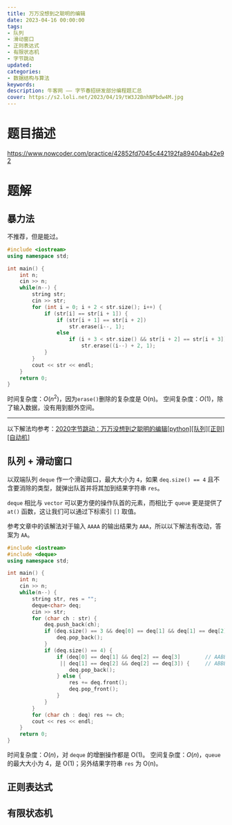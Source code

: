 ```yaml
---
title: 万万没想到之聪明的编辑
date: 2023-04-16 00:00:00
tags:
- 队列
- 滑动窗口
- 正则表达式
- 有限状态机
- 字节跳动
updated:
categories:
- 数据结构与算法
keywords:
description: 牛客网 —— 字节春招研发部分编程题汇总
cover: https://s2.loli.net/2023/04/19/tW3J2BnhNPbdw4M.jpg
---
```


# 题目描述
https://www.nowcoder.com/practice/42852fd7045c442192fa89404ab42e92

# 题解

## 暴力法
不推荐，但是能过。
```C++
#include <iostream>
using namespace std;

int main() {
    int n;
    cin >> n;
    while(n--) {
        string str;
        cin >> str;
        for (int i = 0; i + 2 < str.size(); i++) {
            if (str[i] == str[i + 1]) {
                if (str[i + 1] == str[i + 2])
                    str.erase(i--, 1);
                else
                    if (i + 3 < str.size() && str[i + 2] == str[i + 3]) 
                        str.erase((i--) + 2, 1);
            }
        }
        cout << str << endl;
    }
    return 0;
}
```
时间复杂度：$O(n^2)$，因为`erase()`删除的复杂度是 O(n)。
空间复杂度：$O(1)$，除了输入数据，没有用到额外空间。

---
以下解法均参考：[2020字节跳动：万万没想到之聪明的编辑[python][队列][正则][自动机]](https://blog.nowcoder.net/n/79cc3db470e64a0a8d8985f7aa153ac2?f=comment)


## 队列 + 滑动窗口

以双端队列 `deque` 作一个滑动窗口，最大大小为 `4`，如果 `deq.size() == 4` 且不含要消除的类型，就弹出队首并将其加到结果字符串 `res`。

`deque` 相比与 `vector` 可以更方便的操作队首的元素，而相比于 `queue` 更是提供了 `at()` 函数，这让我们可以通过下标索引 `[]` 取值。

参考文章中的该解法对于输入 `AAAA` 的输出结果为 `AAA`，所以以下解法有改动，答案为 `AA`。
```C++
#include <iostream>
#include <deque>
using namespace std;

int main() {
    int n;
    cin >> n;
    while(n--) {
        string str, res = "";
        deque<char> deq;
        cin >> str;
        for (char ch : str) {
            deq.push_back(ch);
            if (deq.size() == 3 && deq[0] == deq[1] && deq[1] == deq[2]) {  // AAA -> AA
                deq.pop_back();
            }
            if (deq.size() == 4) {
                if (deq[0] == deq[1] && deq[2] == deq[3]        // AABB -> AAB
                 || deq[1] == deq[2] && deq[2] == deq[3]) {     // ABBB -> ABB
                    deq.pop_back();
                } else {
                    res += deq.front();
                    deq.pop_front();
                }
            }
        }
        for (char ch : deq) res += ch;
        cout << res << endl;
    }
    return 0;
}
```
时间复杂度：$O(n)$，对 `deque` 的增删操作都是 O(1)。
空间复杂度：$O(n)$，`queue` 的最大大小为 4，是 O(1)；另外结果字符串 `res` 为 O(n)。

## 正则表达式


## 有限状态机

